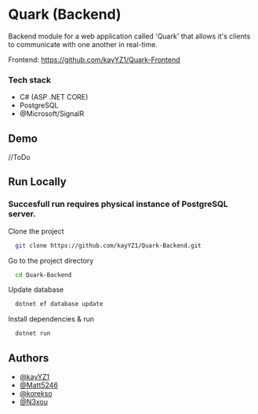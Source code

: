 
# Quark (Backend)

Backend module for a web application called 'Quark' that allows it's clients to communicate with one another in real-time.

Frontend: https://github.com/kayYZ1/Quark-Frontend

### Tech stack
- C# (ASP .NET CORE)
- PostgreSQL
- @Microsoft/SignalR

## Demo

//ToDo

## Run Locally

### Succesfull run requires physical instance of PostgreSQL server.

Clone the project

```bash
  git clone https://github.com/kayYZ1/Quark-Backend.git
```

Go to the project directory

```bash
  cd Quark-Backend
```

Update database

```bash
  dotnet ef database update
```

Install dependencies & run

```bash
  dotnet run
```

## Authors

- [@kayYZ1](https://www.github.com/kayYZ1)
- [@Matt5246](https://www.github.com/Matt5246)
- [@korekso](https://github.com/korekso)
- [@N3xou](https://github.com/N3xou)

